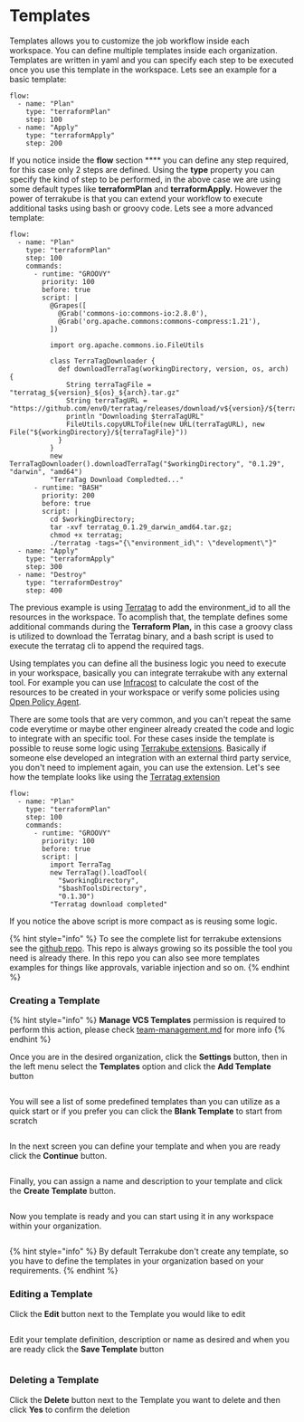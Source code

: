 # Templates

Templates allows you to customize the job workflow inside each workspace. You can define multiple templates inside each organization. Templates are written in yaml and you can specify each step to be executed once you use this template in the workspace.  Lets see an example for a basic template:

```
flow:
  - name: "Plan"
    type: "terraformPlan"
    step: 100
  - name: "Apply"
    type: "terraformApply"
    step: 200
```

If you notice inside the **flow** section **** you can define any step required, for this case only 2 steps are defined. Using the **type** property you can specify the kind of step to be performed, in the above case we are using some default types like **terraformPlan** and **terraformApply.** However the power of terrakube is that you can extend your workflow to execute additional tasks using bash or groovy code. Lets see a more advanced template:

```
flow:
  - name: "Plan"
    type: "terraformPlan"
    step: 100
    commands:
      - runtime: "GROOVY"
        priority: 100
        before: true
        script: |
          @Grapes([
            @Grab('commons-io:commons-io:2.8.0'),
            @Grab('org.apache.commons:commons-compress:1.21'),
          ])

          import org.apache.commons.io.FileUtils
          
          class TerraTagDownloader {
            def downloadTerraTag(workingDirectory, version, os, arch) {
              String terraTagFile = "terratag_${version}_${os}_${arch}.tar.gz"
              String terraTagURL = "https://github.com/env0/terratag/releases/download/v${version}/${terraTagFile}"
              println "Downloading $terraTagURL"
              FileUtils.copyURLToFile(new URL(terraTagURL), new File("${workingDirectory}/${terraTagFile}"))
            }
          } 
          new TerraTagDownloader().downloadTerraTag("$workingDirectory", "0.1.29", "darwin", "amd64")
          "TerraTag Download Compledted..."
      - runtime: "BASH"
        priority: 200
        before: true
        script: |
          cd $workingDirectory;
          tar -xvf terratag_0.1.29_darwin_amd64.tar.gz;
          chmod +x terratag;
          ./terratag -tags="{\"environment_id\": \"development\"}"
  - name: "Apply"
    type: "terraformApply"
    step: 300
  - name: "Destroy"
    type: "terraformDestroy"
    step: 400
```

The previous example is using [Terratag](https://www.terratag.io/) to add the environment\_id to all the resources in the workspace. To acomplish that, the template defines some additional commands during the **Terraform Plan,** in this case a groovy class is utilized to download the Terratag binary, and a bash script is used to execute the terratag cli to append the required tags.

Using templates you can define all the business logic you need to execute in your workspace, basically you can integrate terrakube with any external tool. For example you can use [Infracost](https://www.infracost.io/) to calculate the cost of the resources to be created in your workspace or verify some policies using [Open Policy Agent](https://www.openpolicyagent.org/).&#x20;

There are some tools that are very common, and you can't repeat the same code everytime or maybe other engineer already created the code and logic to integrate with an specific tool.  For these cases inside the template is possible to reuse some logic using [Terrakube extensions](https://github.com/AzBuilder/terrakube-extensions). Basically if someone else developed an integration with an external third party service, you don't need to implement again, you can use the extension. Let's see how the template looks like using the [Terratag extension](https://github.com/AzBuilder/terrakube-extensions/tree/main/groovy/TerraTag)

```
flow:
  - name: "Plan"
    type: "terraformPlan"
    step: 100
    commands:
      - runtime: "GROOVY"
        priority: 100
        before: true
        script: |
          import TerraTag
          new TerraTag().loadTool(
            "$workingDirectory",
            "$bashToolsDirectory",
            "0.1.30")
          "Terratag download completed"
```

If you notice the above script is more compact as is reusing some logic.

{% hint style="info" %}
To see the complete list for terrakube extensions see the [github repo](https://github.com/AzBuilder/terrakube-extensions). This repo is always growing so its possible the tool you need is already there. In this repo you can also see more templates examples for things like approvals, variable injection and so on.&#x20;
{% endhint %}

### Creating a Template

{% hint style="info" %}
**Manage VCS Templates** permission is required to perform this action, please check [team-management.md](team-management.md "mention") for more info
{% endhint %}

Once you are in the desired organization, click the **Settings** button, then in the left menu select the **Templates** option and click the **Add Template** button

<figure><img src="../../.gitbook/assets/image (4) (1).png" alt=""><figcaption></figcaption></figure>

You will see a list of some predefined templates than you can utilize as a quick start or if you prefer you can click the **Blank Template** to start from scratch

<figure><img src="../../.gitbook/assets/image (5).png" alt=""><figcaption></figcaption></figure>

In the next screen you can define your template and when you are ready click the **Continue** button.

<figure><img src="../../.gitbook/assets/image (6) (1).png" alt=""><figcaption></figcaption></figure>

Finally, you can assign a name and description to your template and click the **Create Template** button.

<figure><img src="../../.gitbook/assets/image (3) (2).png" alt=""><figcaption></figcaption></figure>

Now you template is ready and you can start using it in any workspace within your organization.

<figure><img src="../../.gitbook/assets/image (1) (1).png" alt=""><figcaption></figcaption></figure>

{% hint style="info" %}
By default Terrakube don't create any template, so you have to define the templates in your organization based on your requirements.
{% endhint %}

### Editing a Template

Click the **Edit** button next to the Template you would like to edit

<figure><img src="../../.gitbook/assets/image (2) (3).png" alt=""><figcaption></figcaption></figure>

Edit your template definition, description or name as desired and when you are ready click the **Save Template** button

<figure><img src="../../.gitbook/assets/image (1).png" alt=""><figcaption></figcaption></figure>

### Deleting a Template

Click the **Delete** button next to the Template you want to delete and then click **Yes** to confirm the deletion

<figure><img src="../../.gitbook/assets/image (22).png" alt=""><figcaption></figcaption></figure>



